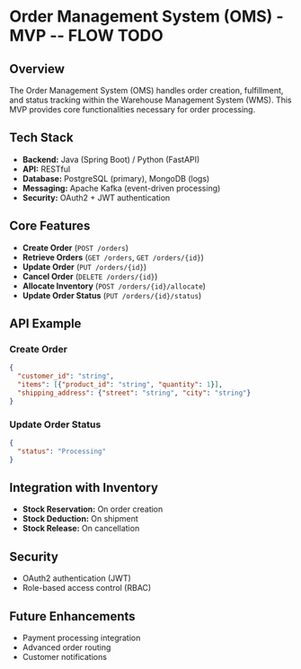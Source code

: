 # Order Management System (OMS) - MVP -- FLOW TODO

## Overview
The Order Management System (OMS) handles order creation, fulfillment, and status tracking within the Warehouse Management System (WMS). This MVP provides core functionalities necessary for order processing.

## Tech Stack
- **Backend:** Java (Spring Boot) / Python (FastAPI)
- **API:** RESTful
- **Database:** PostgreSQL (primary), MongoDB (logs)
- **Messaging:** Apache Kafka (event-driven processing)
- **Security:** OAuth2 + JWT authentication

## Core Features
- **Create Order** (`POST /orders`)
- **Retrieve Orders** (`GET /orders`, `GET /orders/{id}`)
- **Update Order** (`PUT /orders/{id}`)
- **Cancel Order** (`DELETE /orders/{id}`)
- **Allocate Inventory** (`POST /orders/{id}/allocate`)
- **Update Order Status** (`PUT /orders/{id}/status`)

## API Example
### Create Order
```json
{
  "customer_id": "string",
  "items": [{"product_id": "string", "quantity": 1}],
  "shipping_address": {"street": "string", "city": "string"}
}
```

### Update Order Status
```json
{
  "status": "Processing"  
}
```

## Integration with Inventory
- **Stock Reservation:** On order creation
- **Stock Deduction:** On shipment
- **Stock Release:** On cancellation

## Security
- OAuth2 authentication (JWT)
- Role-based access control (RBAC)

## Future Enhancements
- Payment processing integration
- Advanced order routing
- Customer notifications
